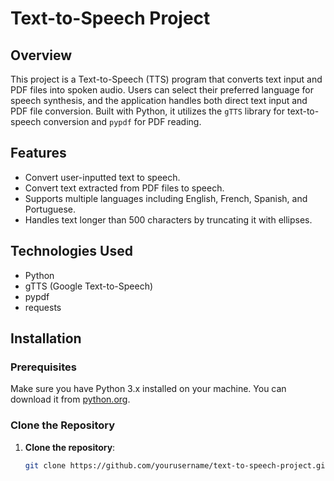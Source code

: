# Text-to-Speech Project

## Overview

This project is a Text-to-Speech (TTS) program that converts text input and PDF files into spoken audio. Users can select their preferred language for speech synthesis, and the application handles both direct text input and PDF file conversion. Built with Python, it utilizes the `gTTS` library for text-to-speech conversion and `pypdf` for PDF reading.

## Features

- Convert user-inputted text to speech.
- Convert text extracted from PDF files to speech.
- Supports multiple languages including English, French, Spanish, and Portuguese.
- Handles text longer than 500 characters by truncating it with ellipses.

## Technologies Used

- Python
- gTTS (Google Text-to-Speech)
- pypdf
- requests

## Installation

### Prerequisites

Make sure you have Python 3.x installed on your machine. You can download it from [python.org](https://www.python.org/downloads/).

### Clone the Repository

1. **Clone the repository**:
   ```bash
   git clone https://github.com/yourusername/text-to-speech-project.git

